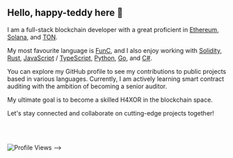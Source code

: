 ## Hello, happy-teddy here 👋

I am a full-stack blockchain developer with a great proficient in [Ethereum](https://ethereum.org/), [Solana](https://solana.com/), and [TON](https://ton.org/).

My most favourite language is [FunC](https://docs.ton.org/develop/func/overview), and I also enjoy working with [Solidity](https://soliditylang.org/), [Rust](https://www.rust-lang.org/), [JavaScript](https://developer.mozilla.org/en-US/docs/Web/JavaScript) / [TypeScript](https://www.typescriptlang.org/), [Python](https://www.python.org/), [Go](https://go.dev/), and [C#](https://dotnet.microsoft.com/languages/csharp).

You can explore my GitHub profile to see my contributions to public projects based in various languages.
Currently, I am actively learning smart contract auditing with the ambition of becoming a senior auditor.

My ultimate goal is to become a skilled H4XOR in the blockchain space.

Let's stay connected and collaborate on cutting-edge projects together!

<br />
<!--
## 📊 Github stats

<p align="center">
<img src="https://github-profile-trophy.vercel.app/?username=happy-teddy&theme=radical&no-bg=true&no-frame=true&column=6" alt="happy-teddy" />
</p>
<p align="center">
<img align="center" src="https://github-readme-stats.vercel.app/api?username=happy-teddy&theme=dark&show_icons=true&count_private=true&hide_border=true" width="59%" alt="happy-teddy" />
<img align="center" src="https://github-readme-stats.vercel.app/api/top-langs/?username=happy-teddy&layout=compact&langs_count=6&theme=dark&hide_border=true" width="38%" alt="happy-teddy" />
</p>

<p align="center">
<img align="center" src="https://github-readme-streak-stats.herokuapp.com/?user=happy-teddy&theme=dark&hide_border=true" alt="happy-teddy" />
</p>

<!-- 
<p align="center">
<img src = "profile-3d-contrib/profile-night-rainbow.svg" alt="happy-teddy" />
</p>
-->

<!-- ## ⚡ Recent GitHub Activity -->

<!-- https://github.com/jamesgeorge007/github-activity-readme -->

<!--START_SECTION:activity-->
<!--END_SECTION:activity-->
<br />

![Profile Views](https://komarev.com/ghpvc/?username=happy-teddy)
-->
